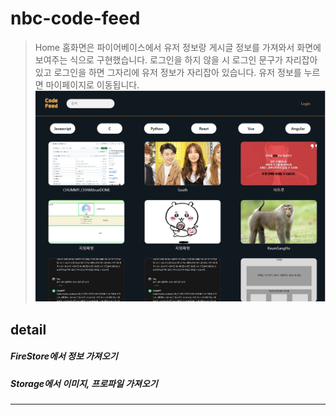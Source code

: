 # nbc-code-feed

> Home
> 홈화면은 파이어베이스에서 유저 정보랑 게시글 정보를 가져와서 화면에 보여주는 식으로 구현했습니다.
> 로그인을 하지 않을 시 로그인 문구가 자리잡아 있고 로그인을 하면 그자리에 유저 정보가 자리잡아 있습니다.
> 유저 정보를 누르면 마이페이지로 이동됩니다.
> ![로그인 전 홈 화면입니다.](/src/assets/markdown%20image/로그인%20전%20홈%20화면.PNG)

## detail

##### FireStore에서 정보 가져오기

##### Storage에서 이미지, 프로파일 가져오기

---
